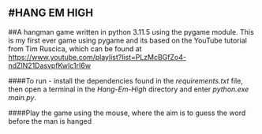 #HANG EM HIGH
---
##A hangman game written in python 3.11.5 using the pygame module. This is my first ever game using pygame and its based on the YouTube tutorial from Tim Ruscica, which can be found at https://www.youtube.com/playlist?list=PLzMcBGfZo4-ndZlN21DasvpfKwIc1rI6w

####To run - install the dependencies found in the *requirements.txt* file, then open a terminal in the *Hang-Em-High* directory and enter *python.exe main.py*.

####Play the game using the mouse, where the aim is to guess the word before the man is hanged